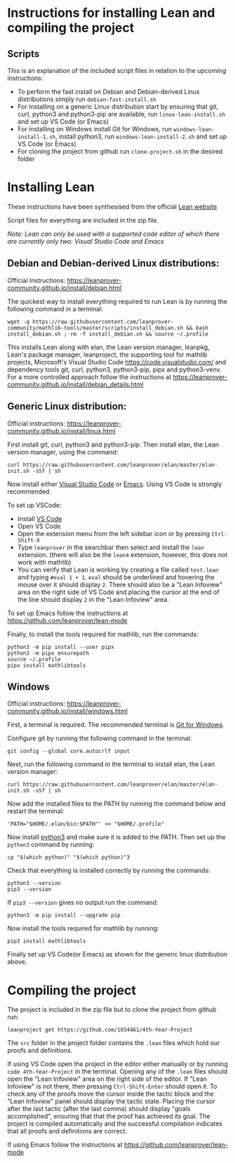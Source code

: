 Instructions for installing Lean and compiling the project
==========================================================


Scripts
-------
This is an explanation of the included script files in relation to the 
upcoming instructions:
* To perform the fast install on Debian and Debian-derived Linux 
distributions simply run `debian-fast-install.sh`
* For installing on a generic Linux distribution start by ensuring that git, curl, python3 and python3-pip are available, run `linux-lean-install.sh` and set up VS Code (or Emacs)
* For installing on Windows install Git for Windows, run `windows-lean-install-1.sh`, install python3, run `windows-lean-install-2.sh` and set up VS Code (or Emacs)
* For cloning the project from github run `clone-project.sh` in the desired folder


Installing Lean
===============

These instructions have been synthesised from the official 
[Lean website](https://leanprover-community.github.io/get_started.html)

Script files for everything are included in the zip file.

*Note: Lean can only be used with a supported code editor of which there 
are currently only two: Visual Studio Code and Emacs*

Debian and Debian-derived Linux distributions:
----------------------------------------------
Official Instructions: https://leanprover-community.github.io/install/debian.html

The quickest way to install everything required to run Lean is by running 
the following command in a terminal:

```
wget -q https://raw.githubusercontent.com/leanprover-community/mathlib-tools/master/scripts/install_debian.sh && bash install_debian.sh ; rm -f install_debian.sh && source ~/.profile
```

This installs Lean along with elan, the Lean version manager, leanpkg, 
Lean's package manager, leanproject, the supporting tool for mathlib 
projects, Microsoft's Visual Studio Code https://code.visualstudio.com/ 
and dependency tools git, curl, python3, python3-pip, pipx and 
python3-venv. For a more controlled approach follow the instructions at 
https://leanprover-community.github.io/install/debian_details.html

Generic Linux distribution:
---------------------------
Official instructions: https://leanprover-community.github.io/install/linux.html

First install git, curl, python3 and python3-pip.
Then install elan, the Lean version manager, using the command:

```
curl https://raw.githubusercontent.com/leanprover/elan/master/elan-init.sh -sSf | sh
```

Now install either [Visual Studio Code](https://code.visualstudio.com/) 
or [Emacs](https://www.gnu.org/software/emacs/download.html). Using VS 
Code is strongly recommended.

To set up VSCode:
  * Install [VS Code](https://code.visualstudio.com/)
  * Open VS Code
  * Open the extension menu from the left sidebar icon or by pressing
  `Ctrl-Shift-X`
  * Type `leanprover` in the searchbar then select and install the
  `lean` extension. (there will also be the `lean4` extension, 
  however, this does not 
    work with mathlib)
  * You can verify that Lean is working by creating a file called 
  `test.lean` and typing `#eval 1 + 1`. `eval` should be underlined
  and hovering the mouse over it should display `2`. There should also
  be a "Lean Infoview" area on the right side of VS Code and placing 
  the cursor at the end of the line should display `2` in the "Lean Infoview" area.

To set up Emacs follow the instructions at 
https://github.com/leanprover/lean-mode

Finally, to install the tools required for mathlib, run the commands:

```
python3 -m pip install --user pipx
python3 -m pipx ensurepath
source ~/.profile
pipx install mathlibtools
```

Windows
-------
Official instructions: https://leanprover-community.github.io/install/windows.html

First, a terminal is required. The recommended terminal is 
[Git for Windows](https://gitforwindows.org/).

Configure git by running the following command in the terminal:

```
git config --global core.autocrlf input
```

Next, run the following command in the terminal to install elan, the Lean version manager:

```
curl https://raw.githubusercontent.com/leanprover/elan/master/elan-init.sh -sSf | sh
```

Now add the installed files to the PATH by running the command below and 
restart the terminal:

```
'PATH="$HOME/.elan/bin:$PATH"' >> "$HOME/.profile"
```

Now install [python3](https://www.python.org/downloads/) and make sure it 
is added to the PATH. Then set up the `python3` command by running:

```
cp "$(which python)" "$(which python)"3
```

Check that everything is installed correctly by running the commands:

```
python3 --version
pip3 --version
```

If `pip3 --version` gives no output run the command:

```
python3 -m pip install --upgrade pip
```

Now install the tools required for mathlib by running:

```
pip3 install mathlibtools
```

Finally set up VS Code(or Emacs) as shown for the generic linux 
distribution above.



Compiling the project
=====================

The project is included in the zip file but to clone the project from github run:

```
leanproject get https://github.com/1034461/4th-Year-Project
```

The `src` folder in the project folder contains the `.lean` files which 
hold our proofs and definitions.

If using VS Code open the project in the editor either manually or by 
running `code 4th-Year-Project` in the terminal. Opening any of the 
`.lean` files should open the "Lean Infoview" area on the right side of 
the editor. If "Lean Infoview" is not there, then pressing 
`Ctrl-Shift-Enter` should open it. To check any of the proofs move the 
cursor inside the tactic block and the "Lean Infoview" panel should 
display the tactic state. Placing the cursor after the last tactic (after 
the last comma) should display "goals accomplished", ensuring that that 
the proof has achieved its goal. The project is compiled automatically 
and the successful compilation indicates that all proofs and definitions 
are correct.

If using Emacs follow the instructions at https://github.com/leanprover/lean-mode